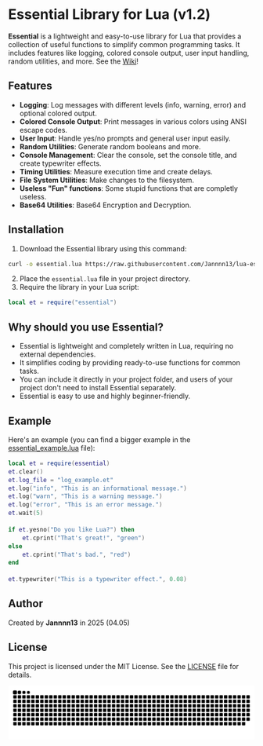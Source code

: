 # Essential Library for Lua (v1.2)

**Essential** is a lightweight and easy-to-use library for Lua that provides a collection of useful functions to simplify common programming tasks. It includes features like logging, colored console output, user input handling, random utilities, and more. See the [Wiki](https://github.com/Jannnn13/lua-essential/wiki/Essential-Wiki)!

## Features

- **Logging**: Log messages with different levels (info, warning, error) and optional colored output.
- **Colored Console Output**: Print messages in various colors using ANSI escape codes.
- **User Input**: Handle yes/no prompts and general user input easily.
- **Random Utilities**: Generate random booleans and more.
- **Console Management**: Clear the console, set the console title, and create typewriter effects.
- **Timing Utilities**: Measure execution time and create delays.
- **File System Utilities**: Make changes to the filesystem.
- **Useless "Fun" functions**: Some stupid functions that are completly useless.
- **Base64 Utilities**: Base64 Encryption and Decryption.

## Installation

1. Download the Essential library using this command:
```sh
curl -o essential.lua https://raw.githubusercontent.com/Jannnn13/lua-essential/main/essential.lua
```

2. Place the `essential.lua` file in your project directory.
3. Require the library in your Lua script:

```lua
local et = require("essential")
```

## Why should you use Essential?
- Essential is lightweight and completely written in Lua, requiring no external dependencies.
- It simplifies coding by providing ready-to-use functions for common tasks.
- You can include it directly in your project folder, and users of your project don't need to install Essential separately.
- Essential is easy to use and highly beginner-friendly.

## Example
Here's an example (you can find a bigger example in the [essential_example.lua](./essential_example.lua) file):
```lua
local et = require(essential)
et.clear()
et.log_file = "log_example.et"
et.log("info", "This is an informational message.")
et.log("warn", "This is a warning message.")
et.log("error", "This is an error message.")
et.wait(5)

if et.yesno("Do you like Lua?") then
    et.cprint("That's great!", "green")
else
    et.cprint("That's bad.", "red")
end

et.typewriter("This is a typewriter effect.", 0.08)
```

## Author
Created by **Jannnn13** in 2025 (04.05)

## License
This project is licensed under the MIT License. See the [LICENSE](./LICENSE) file for details.

<img src="https://raw.githubusercontent.com/Jannnn13/Jannnn13/output/snake.svg" alt="Snake animation" />

